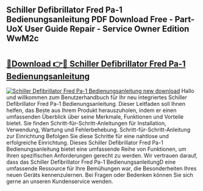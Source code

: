 ## Schiller Defibrillator Fred Pa-1 Bedienungsanleitung PDF Download Free - Part-UoX User Guide Repair - Service Owner Edition WwM2c

# <h2><a href="http://df249s.blite.top/?on=Schiller+Defibrillator+Fred+Pa-1+Bedienungsanleitung">🔗Download 👉🔴 Schiller Defibrillator Fred Pa-1 Bedienungsanleitung</a></h2>

[![Schiller Defibrillator Fred Pa-1 Bedienungsanleitung new download](https://i.imgur.com/lujVjoI.png)](http://df249s.blite.top/?on=Schiller+Defibrillator+Fred+Pa-1+Bedienungsanleitung)
Hallo und willkommen zum Benutzerhandbuch für Ihr neu integriertes Schiller Defibrillator Fred Pa-1 Bedienungsanleitung. Dieser Leitfaden soll Ihnen helfen, das Beste aus Ihrem Produkt herauszuholen, indem er einen umfassenden Überblick über seine Merkmale, Funktionen und Vorteile bietet. Sie finden Schritt-für-Schritt-Anleitungen für Installation, Verwendung, Wartung und Fehlerbehebung. Schritt-für-Schritt-Anleitung zur Einrichtung Befolgen Sie diese Schritte für eine nahtlose und erfolgreiche Einrichtung. Dieses Schiller Defibrillator Fred Pa-1 Bedienungsanleitung bietet eine umfassende Reihe von Funktionen, um Ihren spezifischen Anforderungen gerecht zu werden. Wir vertrauen darauf, dass das Schiller Defibrillator Fred Pa-1 BedienungsanleitungD eine umfassende Ressource für Ihre Bemühungen war, die Besonderheiten Ihres neuen Geräts kennenzulernen. Bei Fragen oder Bedenken können Sie sich gerne an unseren Kundenservice wenden.
